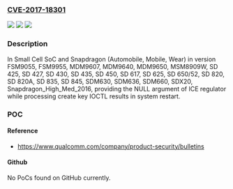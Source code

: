 ### [CVE-2017-18301](https://cve.mitre.org/cgi-bin/cvename.cgi?name=CVE-2017-18301)
![](https://img.shields.io/static/v1?label=Product&message=n%2Fa&color=blue)
![](https://img.shields.io/static/v1?label=Version&message=n%2Fa&color=blue)
![](https://img.shields.io/static/v1?label=Vulnerability&message=n%2Fa&color=brighgreen)

### Description

In Small Cell SoC and Snapdragon (Automobile, Mobile, Wear) in version FSM9055, FSM9955, MDM9607, MDM9640, MDM9650, MSM8909W, SD 425, SD 427, SD 430, SD 435, SD 450, SD 617, SD 625, SD 650/52, SD 820, SD 820A, SD 835, SD 845, SDM630, SDM636, SDM660, SDX20, Snapdragon_High_Med_2016, providing the NULL argument of ICE regulator while processing create key IOCTL results in system restart.

### POC

#### Reference
- https://www.qualcomm.com/company/product-security/bulletins

#### Github
No PoCs found on GitHub currently.

